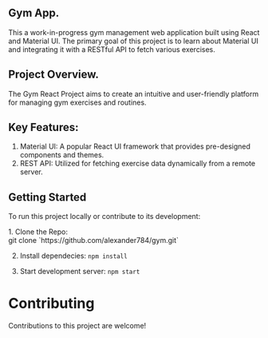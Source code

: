 ## Gym App.

<p> This a work-in-progress gym management web application built using React and Material UI. The primary goal of this project is to learn about Material UI and integrating it with a RESTful API to fetch various exercises. </p>

## Project Overview.
<p> The Gym React Project aims to create an intuitive and user-friendly platform for managing gym exercises and routines. </p>


## Key Features:
1. Material UI: A popular React UI framework that provides pre-designed components and themes.
2. REST API: Utilized for fetching exercise data dynamically from a remote server.


## Getting Started
<p>To run this project locally or contribute to its development: </p>
1. Clone the Repo: <br>
   git clone `https://github.com/alexander784/gym.git`

2. Install dependecies:
  `npm install`

3. Start development server:
  `npm start`




# Contributing
 <p>Contributions to this project are welcome!</p>













